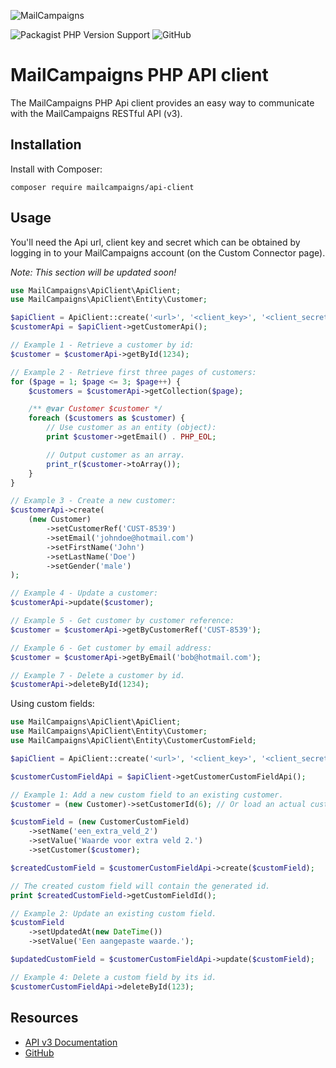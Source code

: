 ![MailCampaigns](https://www.mailcampaigns.nl/images/logo.svg)

![Packagist PHP Version Support](https://img.shields.io/packagist/php-v/mailcampaigns/api-client)
![GitHub](https://img.shields.io/github/license/mailcampaigns/php-api-client)

MailCampaigns PHP API client
============================

The MailCampaigns PHP Api client provides an easy way to communicate with the MailCampaigns RESTful API (v3).

Installation
------------
Install with Composer:

```shell
composer require mailcampaigns/api-client
```

Usage
-----
You'll need the Api url, client key and secret which can be obtained by logging in to your MailCampaigns account (on the Custom Connector page).

*Note: This section will be updated soon!*

```PHP
use MailCampaigns\ApiClient\ApiClient;
use MailCampaigns\ApiClient\Entity\Customer;

$apiClient = ApiClient::create('<url>', '<client_key>', '<client_secret>');
$customerApi = $apiClient->getCustomerApi();

// Example 1 - Retrieve a customer by id:
$customer = $customerApi->getById(1234);

// Example 2 - Retrieve first three pages of customers:
for ($page = 1; $page <= 3; $page++) {
    $customers = $customerApi->getCollection($page);

    /** @var Customer $customer */
    foreach ($customers as $customer) {
        // Use customer as an entity (object):
        print $customer->getEmail() . PHP_EOL;

        // Output customer as an array.
        print_r($customer->toArray());
    }
}

// Example 3 - Create a new customer:
$customerApi->create(
    (new Customer)
        ->setCustomerRef('CUST-8539')
        ->setEmail('johndoe@hotmail.com')
        ->setFirstName('John')
        ->setLastName('Doe')
        ->setGender('male')
);

// Example 4 - Update a customer:
$customerApi->update($customer);

// Example 5 - Get customer by customer reference:
$customer = $customerApi->getByCustomerRef('CUST-8539');

// Example 6 - Get customer by email address:
$customer = $customerApi->getByEmail('bob@hotmail.com');

// Example 7 - Delete a customer by id.
$customerApi->deleteById(1234);
```

Using custom fields:

```PHP
use MailCampaigns\ApiClient\ApiClient;
use MailCampaigns\ApiClient\Entity\Customer;
use MailCampaigns\ApiClient\Entity\CustomerCustomField;

$apiClient = ApiClient::create('<url>', '<client_key>', '<client_secret>');

$customerCustomFieldApi = $apiClient->getCustomerCustomFieldApi();

// Example 1: Add a new custom field to an existing customer.
$customer = (new Customer)->setCustomerId(6); // Or load an actual customer first.

$customField = (new CustomerCustomField)
    ->setName('een_extra_veld_2')
    ->setValue('Waarde voor extra veld 2.')
    ->setCustomer($customer);

$createdCustomField = $customerCustomFieldApi->create($customField);

// The created custom field will contain the generated id.
print $createdCustomField->getCustomFieldId();

// Example 2: Update an existing custom field.
$customField
    ->setUpdatedAt(new DateTime())
    ->setValue('Een aangepaste waarde.');

$updatedCustomField = $customerCustomFieldApi->update($customField);

// Example 4: Delete a custom field by its id.
$customerCustomFieldApi->deleteById(123);
```

Resources
---------
 * [API v3 Documentation](https://api-v3.mailcampaigns.nl)
 * [GitHub](https://github.com/mailcampaigns/php-api-client)
